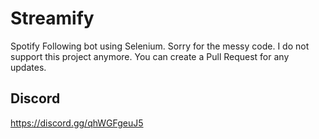 # Streamify
Spotify Following bot using Selenium. Sorry for the messy code. I do not support this project anymore. You can create a Pull Request for any updates.


## Discord  
https://discord.gg/qhWGFgeuJ5

